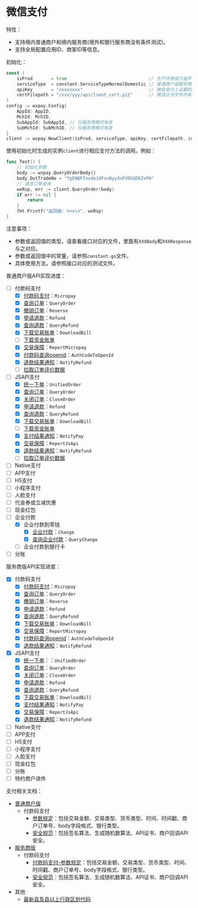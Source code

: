 # 微信支付

特性：

* 支持境内普通商户和境内服务商(境外和银行服务商没有条件测试)。
* 支持全局配置应用ID、商家ID等信息。

初始化：

```go
const (
    isProd       = true                               // 生产环境或沙盒环境
    serviceType  = constant.ServiceTypeNormalDomestic // 普通商户或服务商等类型
    apiKey       = "xxxxxxxx"                         // 微信支付上设置的API Key
    certFilepath = "/xxx/yyy/apiclient_cert.p12"      // 微信证书文件的本地路径，仅部分接口使用，如果不使用这些接口，可以传递空值
)
config := wxpay.Config{
    AppId: AppID,
    MchId: MchID,
    SubAppId: SubAppId, // 仅服务商模式有效
    SubMchId: SubMchID, // 仅服务商模式有效
}
client := wxpay.NewClient(isProd, serviceType, apiKey, certFilepath, config)
```

使用初始化时生成的实例`client`进行相应支付方法的调用。例如：

```go
func Test() {
	// 初始化参数
	body := wxpay.QueryOrderBody{}
	body.OutTradeNo = "YgENQFTovdeJdFouNyy3nFVOhGD6ZvPH"
	// 请求订单查询
	wxRsp, err := client.QueryOrder(body)
	if err != nil {
		return
	}
	fmt.Printf("返回值: %+v\n", wxRsp)
}
```

注意事项：

* 参数或返回值的类型，请查看接口对应的文件，里面有`XXXBody`和`XXXResponse`与之对应。
* 参数或返回值中的常量，请参照`constant.go`文件。
* 具体使用方法，请参照接口对应的测试文件。

普通商户版API实现进度：

* [ ] 付款码支付
  * [x] [付款码支付](https://pay.weixin.qq.com/wiki/doc/api/micropay.php?chapter=9_10&index=1)：`Micropay`
  * [x] [查询订单](https://pay.weixin.qq.com/wiki/doc/api/micropay.php?chapter=9_2)：`QueryOrder`
  * [x] [撤销订单](https://pay.weixin.qq.com/wiki/doc/api/micropay.php?chapter=9_11&index=3)：`Reverse`
  * [x] [申请退款](https://pay.weixin.qq.com/wiki/doc/api/micropay.php?chapter=9_4)：`Refund`
  * [x] [查询退款](https://pay.weixin.qq.com/wiki/doc/api/micropay.php?chapter=9_5)：`QueryRefund`
  * [x] [下载交易账单](https://pay.weixin.qq.com/wiki/doc/api/micropay.php?chapter=9_6)：`DownloadBill`
  * [ ] [下载资金账单](https://pay.weixin.qq.com/wiki/doc/api/micropay.php?chapter=9_18&index=7)
  * [x] [交易保障](https://pay.weixin.qq.com/wiki/doc/api/micropay.php?chapter=9_14&index=8)：`ReportMicropay`
  * [x] [付款码查询openid](https://pay.weixin.qq.com/wiki/doc/api/micropay.php?chapter=9_13&index=9)：`AuthCodeToOpenId`
  * [x] [退款结果通知](https://pay.weixin.qq.com/wiki/doc/api/micropay.php?chapter=9_16&index=10)：`NotifyRefund`
  * [ ] [拉取订单评价数据](https://pay.weixin.qq.com/wiki/doc/api/micropay.php?chapter=9_17&index=11)
* [ ] JSAPI支付
  * [x] [统一下单](https://pay.weixin.qq.com/wiki/doc/api/jsapi.php?chapter=9_1)：`UnifiedOrder`
  * [x] [查询订单](https://pay.weixin.qq.com/wiki/doc/api/jsapi.php?chapter=9_2)：`QueryOrder`
  * [x] [关闭订单](https://pay.weixin.qq.com/wiki/doc/api/jsapi.php?chapter=9_3)：`CloseOrder`
  * [x] [申请退款](https://pay.weixin.qq.com/wiki/doc/api/jsapi.php?chapter=9_4)：`Refund`
  * [x] [查询退款](https://pay.weixin.qq.com/wiki/doc/api/jsapi.php?chapter=9_5)：`QueryRefund`
  * [x] [下载交易账单](https://pay.weixin.qq.com/wiki/doc/api/jsapi.php?chapter=9_6)：`DownloadBill`
  * [ ] [下载资金账单](https://pay.weixin.qq.com/wiki/doc/api/jsapi.php?chapter=9_18&index=7)
  * [x] [支付结果通知](https://pay.weixin.qq.com/wiki/doc/api/jsapi.php?chapter=9_7&index=8)：`NotifyPay`
  * [x] [交易保障](https://pay.weixin.qq.com/wiki/doc/api/jsapi.php?chapter=9_8&index=9)：`ReportJsApi`
  * [x] [退款结果通知](https://pay.weixin.qq.com/wiki/doc/api/jsapi.php?chapter=9_16&index=10)：`NotifyRefund`
  * [ ] [拉取订单评价数据](https://pay.weixin.qq.com/wiki/doc/api/jsapi.php?chapter=9_17&index=11)
* [ ] Native支付
* [ ] APP支付
* [ ] H5支付
* [ ] 小程序支付
* [ ] 人脸支付
* [ ] 代金券或立减优惠
* [ ] 现金红包
* [ ] 企业付款
  * [x] 企业付款到零钱
    * [x] [企业付款](https://pay.weixin.qq.com/wiki/doc/api/tools/mch_pay.php?chapter=14_2)：`Change`
    * [x] [查询企业付款](https://pay.weixin.qq.com/wiki/doc/api/tools/mch_pay.php?chapter=14_3)：`QueryChange`
  * [ ] 企业付款到银行卡
* [ ] 分账

服务商版API实现进度：

* [x] 付款码支付
  * [x] [付款码支付](https://pay.weixin.qq.com/wiki/doc/api/micropay_sl.php?chapter=9_10&index=1)：`Micropay`
  * [x] [查询订单](https://pay.weixin.qq.com/wiki/doc/api/micropay_sl.php?chapter=9_2)：`QueryOrder`
  * [x] [撤销订单](https://pay.weixin.qq.com/wiki/doc/api/micropay_sl.php?chapter=9_11&index=3)：`Reverse`
  * [x] [申请退款](https://pay.weixin.qq.com/wiki/doc/api/micropay_sl.php?chapter=9_4)：`Refund`
  * [x] [查询退款](https://pay.weixin.qq.com/wiki/doc/api/micropay_sl.php?chapter=9_5)：`QueryRefund`
  * [x] [下载交易账单](https://pay.weixin.qq.com/wiki/doc/api/micropay_sl.php?chapter=9_6)：`DownloadBill`
  * [x] [交易保障](https://pay.weixin.qq.com/wiki/doc/api/micropay_sl.php?chapter=9_14&index=7)：`ReportMicropay`
  * [x] [付款码查询openid](https://pay.weixin.qq.com/wiki/doc/api/micropay_sl.php?chapter=9_12&index=8)：`AuthCodeToOpenId`
  * [x] [退款结果通知](https://pay.weixin.qq.com/wiki/doc/api/micropay_sl.php?chapter=9_16&index=9)：`NotifyRefund`
* [x] JSAPI支付
  * [x] [统一下单](https://pay.weixin.qq.com/wiki/doc/api/jsapi_sl.php?chapter=9_1)：：`UnifiedOrder`
  * [x] [查询订单](https://pay.weixin.qq.com/wiki/doc/api/jsapi_sl.php?chapter=9_2)：`QueryOrder`
  * [x] [关闭订单](https://pay.weixin.qq.com/wiki/doc/api/jsapi_sl.php?chapter=9_3)：`CloseOrder`
  * [x] [申请退款](https://pay.weixin.qq.com/wiki/doc/api/jsapi_sl.php?chapter=9_4)：`Refund`
  * [x] [查询退款](https://pay.weixin.qq.com/wiki/doc/api/jsapi_sl.php?chapter=9_5)：`QueryRefund`
  * [x] [下载交易账单](https://pay.weixin.qq.com/wiki/doc/api/jsapi_sl.php?chapter=9_6)：`DownloadBill`
  * [x] [支付结果通知](https://pay.weixin.qq.com/wiki/doc/api/jsapi_sl.php?chapter=9_7)：`NotifyPay`
  * [x] [交易保障](https://pay.weixin.qq.com/wiki/doc/api/jsapi_sl.php?chapter=9_8)：`ReportJsApi`
  * [x] [退款结果通知](https://pay.weixin.qq.com/wiki/doc/api/jsapi_sl.php?chapter=9_16)：`NotifyRefund`
* [ ] Native支付
* [ ] APP支付
* [ ] H5支付
* [ ] 小程序支付
* [ ] 人脸支付
* [ ] 现金红包
* [ ] 分账
* [ ] 特约商户进件

支付相关文档：

* [普通商户版](https://pay.weixin.qq.com/wiki/doc/api/index.html)
  * 付款码支付
    * [参数规定](https://pay.weixin.qq.com/wiki/doc/api/micropay.php?chapter=4_2)：包括交易金额、交易类型、货币类型、时间、时间戳、商户订单号、body字段格式、银行类型。
    * [安全规范](https://pay.weixin.qq.com/wiki/doc/api/micropay.php?chapter=4_3)：包括签名算法、生成随机数算法、API证书、商户回调API安全。
* [服务商版](https://pay.weixin.qq.com/wiki/doc/api/sl.html)
  * 付款码支付
    * [付款码支付-参数规定](https://pay.weixin.qq.com/wiki/doc/api/micropay_sl.php?chapter=4_2)：包括交易金额、交易类型、货币类型、时间、时间戳、商户订单号、body字段格式、银行类型。
    * [安全规范](https://pay.weixin.qq.com/wiki/doc/api/micropay_sl.php?chapter=4_3)：包括签名算法、生成随机数算法、API证书、商户回调API安全。
* 其他
  * [最新县及县以上行政区划代码](https://pay.weixin.qq.com/wiki/doc/api/download/store_adress.csv)
